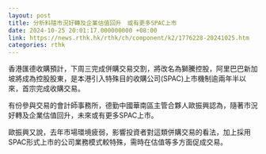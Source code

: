 ```yaml
---
layout: post
title: 分析料隨市況好轉及企業估值回升　或有更多SPAC上市
date: 2024-10-25 20:01:17.000000000 +08:00
link: https://news.rthk.hk/rthk/ch/component/k2/1776228-20241025.htm
categories: rthk
---
```


香港匯德收購預計，下周三完成併購交易交割，將改名為獅騰控股，阿里巴巴新加坡將成為控股股東，是本港引入特殊目的收購公司(SPAC)上市機制逾兩年半以來，首宗完成收購交易。

有份參與交易的會計師事務所，德勤中國華南區主管合夥人歐振興認為，隨著市況好轉及企業估值回升，未來或有更多SPAC上市。

歐振興又說，去年市場環境疲弱，影響投資者對這類併購交易的看法，加上採用SPAC形式上市的公司業務模式較特殊，需時在估值等多方面促成交易。
